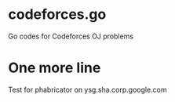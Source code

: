 # codeforces.go
Go codes for Codeforces OJ problems

# One more line
Test for phabricator on ysg.sha.corp.google.com
